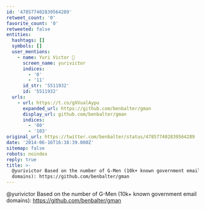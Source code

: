 ```yaml
---
id: '478577402839564289'
retweet_count: '0'
favorite_count: '0'
retweeted: false
entities:
  hashtags: []
  symbols: []
  user_mentions:
    - name: Yuri Victor 🖤
      screen_name: yurivictor
      indices:
        - '0'
        - '11'
      id_str: '5511932'
      id: '5511932'
  urls:
    - url: https://t.co/gXVualAypu
      expanded_url: https://github.com/benbalter/gman
      display_url: github.com/benbalter/gman
      indices:
        - '80'
        - '103'
original_url: https://twitter.com/benbalter/status/478577402839564289
date: '2014-06-16T16:38:39.000Z'
sitemap: false
robots: noindex
reply: true
title: >-
  @yurivictor Based on the number of G-Men (10k+ known government email
  domains): https://github.com/benbalter/gman
---
```


@yurivictor Based on the number of G-Men (10k+ known government email domains): https://github.com/benbalter/gman